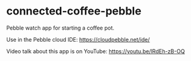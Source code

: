 # connected-coffee-pebble
Pebble watch app for starting a coffee pot. 

Use in the Pebble cloud IDE: https://cloudpebble.net/ide/

Video talk about this app is on YouTube: https://youtu.be/lRdEh-zB-OQ

